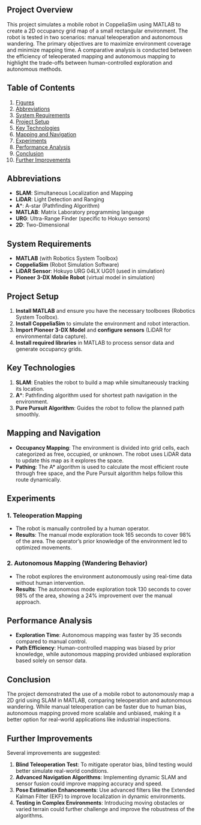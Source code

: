 ## Project Overview

This project simulates a mobile robot in CoppeliaSim using MATLAB to create a 2D occupancy grid map of a small rectangular environment. The robot is tested in two scenarios: manual teleoperation and autonomous wandering. The primary objectives are to maximize environment coverage and minimize mapping time. A comparative analysis is conducted between the efficiency of teleoperated mapping and autonomous mapping to highlight the trade-offs between human-controlled exploration and autonomous methods.

## Table of Contents
1. [Figures](#figures)
2. [Abbreviations](#abbreviations)
3. [System Requirements](#system-requirements)
4. [Project Setup](#project-setup)
5. [Key Technologies](#key-technologies)
6. [Mapping and Navigation](#mapping-and-navigation)
7. [Experiments](#experiments)
8. [Performance Analysis](#performance-analysis)
9. [Conclusion](#conclusion)
10. [Further Improvements](#further-improvements)

## Abbreviations
- **SLAM**: Simultaneous Localization and Mapping
- **LiDAR**: Light Detection and Ranging
- **A***: A-star (Pathfinding Algorithm)
- **MATLAB**: Matrix Laboratory programming language
- **URG**: Ultra-Range Finder (specific to Hokuyo sensors)
- **2D**: Two-Dimensional

## System Requirements
- **MATLAB** (with Robotics System Toolbox)
- **CoppeliaSim** (Robot Simulation Software)
- **LiDAR Sensor**: Hokuyo URG 04LX UG01 (used in simulation)
- **Pioneer 3-DX Mobile Robot** (virtual model in simulation)

## Project Setup
1. **Install MATLAB** and ensure you have the necessary toolboxes (Robotics System Toolbox).
2. **Install CoppeliaSim** to simulate the environment and robot interaction.
3. **Import Pioneer 3-DX Model** and **configure sensors** (LiDAR for environmental data capture).
4. **Install required libraries** in MATLAB to process sensor data and generate occupancy grids.

## Key Technologies
1. **SLAM**: Enables the robot to build a map while simultaneously tracking its location.
2. **A***: Pathfinding algorithm used for shortest path navigation in the environment.
3. **Pure Pursuit Algorithm**: Guides the robot to follow the planned path smoothly.

## Mapping and Navigation
- **Occupancy Mapping**: The environment is divided into grid cells, each categorized as free, occupied, or unknown. The robot uses LiDAR data to update this map as it explores the space.
- **Pathing**: The A* algorithm is used to calculate the most efficient route through free space, and the Pure Pursuit algorithm helps follow this route dynamically.

## Experiments

### 1. Teleoperation Mapping
- The robot is manually controlled by a human operator.
- **Results**: The manual mode exploration took 165 seconds to cover 98% of the area. The operator’s prior knowledge of the environment led to optimized movements.

### 2. Autonomous Mapping (Wandering Behavior)
- The robot explores the environment autonomously using real-time data without human intervention.
- **Results**: The autonomous mode exploration took 130 seconds to cover 98% of the area, showing a 24% improvement over the manual approach.

## Performance Analysis
- **Exploration Time**: Autonomous mapping was faster by 35 seconds compared to manual control.
- **Path Efficiency**: Human-controlled mapping was biased by prior knowledge, while autonomous mapping provided unbiased exploration based solely on sensor data.

## Conclusion
The project demonstrated the use of a mobile robot to autonomously map a 2D grid using SLAM in MATLAB, comparing teleoperation and autonomous wandering. While manual teleoperation can be faster due to human bias, autonomous mapping proved more scalable and unbiased, making it a better option for real-world applications like industrial inspections.

## Further Improvements
Several improvements are suggested:
1. **Blind Teleoperation Test**: To mitigate operator bias, blind testing would better simulate real-world conditions.
2. **Advanced Navigation Algorithms**: Implementing dynamic SLAM and sensor fusion could improve mapping accuracy and speed.
3. **Pose Estimation Enhancements**: Use advanced filters like the Extended Kalman Filter (EKF) to improve localization in dynamic environments.
4. **Testing in Complex Environments**: Introducing moving obstacles or varied terrain could further challenge and improve the robustness of the algorithms.



